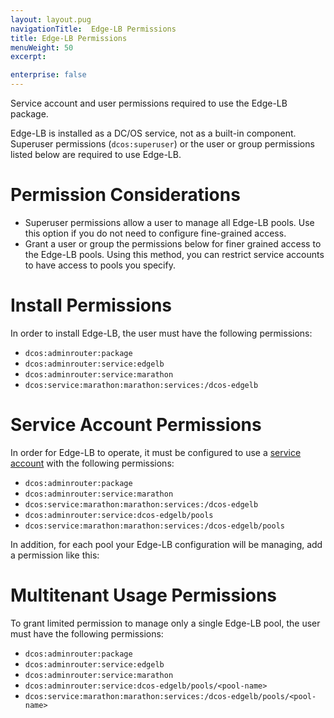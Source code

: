 ```yaml
---
layout: layout.pug
navigationTitle:  Edge-LB Permissions
title: Edge-LB Permissions
menuWeight: 50
excerpt:

enterprise: false
---
```


Service account and user permissions required to use the Edge-LB package.

Edge-LB is installed as a DC/OS service, not as a built-in component. Superuser permissions (`dcos:superuser`) or the user or group permissions listed below are required to use Edge-LB.

# Permission Considerations

- Superuser permissions allow a user to manage all Edge-LB pools. Use this option if you do not need to configure fine-grained access.
- Grant a user or group the permissions below for finer grained access to the Edge-LB pools. Using this method, you can restrict service accounts to have access to pools you specify.

# Install Permissions

In order to install Edge-LB, the user must have the following permissions:

- `dcos:adminrouter:package`
- `dcos:adminrouter:service:edgelb`
- `dcos:adminrouter:service:marathon`
- `dcos:service:marathon:marathon:services:/dcos-edgelb`

# Service Account Permissions

In order for Edge-LB to operate, it must be configured to use a [service account](/services/edge-lb/0.1.9/installing/#create-a-service-account/) with the following permissions:

- `dcos:adminrouter:package`
- `dcos:adminrouter:service:marathon`
- `dcos:service:marathon:marathon:services:/dcos-edgelb`
- `dcos:adminrouter:service:dcos-edgelb/pools`
- `dcos:service:marathon:marathon:services:/dcos-edgelb/pools`

In addition, for each pool your Edge-LB configuration will be managing, add a permission like this:

# Multitenant Usage Permissions

To grant limited permission to manage only a single Edge-LB pool, the user must have the following permissions:

- `dcos:adminrouter:package`
- `dcos:adminrouter:service:edgelb`
- `dcos:adminrouter:service:marathon`
- `dcos:adminrouter:service:dcos-edgelb/pools/<pool-name>`
- `dcos:service:marathon:marathon:services:/dcos-edgelb/pools/<pool-name>`
